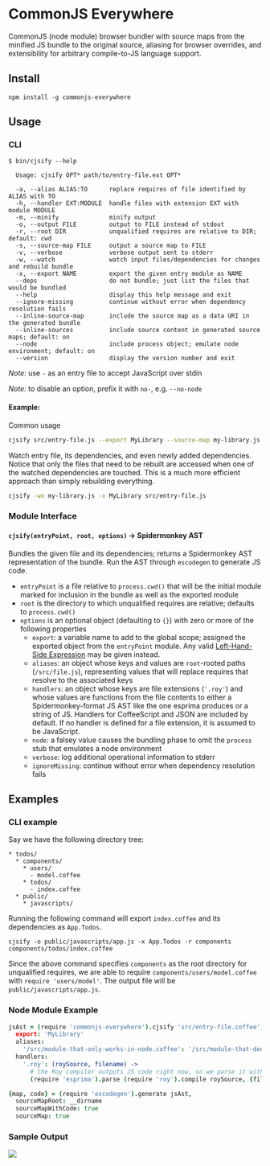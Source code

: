 # CommonJS Everywhere

CommonJS (node module) browser bundler with source maps from the minified JS bundle to the original source, aliasing for browser overrides, and extensibility for arbitrary compile-to-JS language support.

## Install

    npm install -g commonjs-everywhere

## Usage

### CLI

    $ bin/cjsify --help

      Usage: cjsify OPT* path/to/entry-file.ext OPT*

      -a, --alias ALIAS:TO      replace requires of file identified by ALIAS with TO
      -h, --handler EXT:MODULE  handle files with extension EXT with module MODULE
      -m, --minify              minify output
      -o, --output FILE         output to FILE instead of stdout
      -r, --root DIR            unqualified requires are relative to DIR; default: cwd
      -s, --source-map FILE     output a source map to FILE
      -v, --verbose             verbose output sent to stderr
      -w, --watch               watch input files/dependencies for changes and rebuild bundle
      -x, --export NAME         export the given entry module as NAME
      --deps                    do not bundle; just list the files that would be bundled
      --help                    display this help message and exit
      --ignore-missing          continue without error when dependency resolution fails
      --inline-source-map       include the source map as a data URI in the generated bundle
      --inline-sources          include source content in generated source maps; default: on
      --node                    include process object; emulate node environment; default: on
      --version                 display the version number and exit

*Note:* use `-` as an entry file to accept JavaScript over stdin

*Note:* to disable an option, prefix it with `no-`, e.g. `--no-node`

#### Example:

Common usage

```bash
cjsify src/entry-file.js --export MyLibrary --source-map my-library.js.map >my-library.js
```

Watch entry file, its dependencies, and even newly added dependencies. Notice that only the files that need to be rebuilt are accessed when one of the watched dependencies are touched. This is a much more efficient approach than simply rebuilding everything.

```bash
cjsify -wo my-library.js -x MyLibrary src/entry-file.js
```

### Module Interface

#### `cjsify(entryPoint, root, options)` → Spidermonkey AST
Bundles the given file and its dependencies; returns a Spidermonkey AST representation of the bundle. Run the AST through `escodegen` to generate JS code.

* `entryPoint` is a file relative to `process.cwd()` that will be the initial module marked for inclusion in the bundle as well as the exported module
* `root` is the directory to which unqualified requires are relative; defaults to `process.cwd()`
* `options` is an optional object (defaulting to `{}`) with zero or more of the following properties
    * `export`: a variable name to add to the global scope; assigned the exported object from the `entryPoint` module. Any valid [Left-Hand-Side Expression](http://es5.github.com/#x11.2) may be given instead.
    * `aliases`: an object whose keys and values are `root`-rooted paths (`/src/file.js`), representing values that will replace requires that resolve to the associated keys
    * `handlers`: an object whose keys are file extensions (`'.roy'`) and whose values are functions from the file contents to either a Spidermonkey-format JS AST like the one esprima produces or a string of JS. Handlers for CoffeeScript and JSON are included by default. If no handler is defined for a file extension, it is assumed to be JavaScript.
    * `node`: a falsey value causes the bundling phase to omit the `process` stub that emulates a node environment
    * `verbose`: log additional operational information to stderr
    * `ignoreMissing`: continue without error when dependency resolution fails

## Examples

### CLI example

Say we have the following directory tree:

```
* todos/
  * components/
    * users/
      - model.coffee
    * todos/
      - index.coffee
  * public/
    * javascripts/
```
Running the following command will export `index.coffee` and its dependencies as `App.Todos`.

```
cjsify -o public/javascripts/app.js -x App.Todos -r components components/todos/index.coffee
```

Since the above command specifies `components` as the root directory for unqualified requires, we are able to require `components/users/model.coffee` with `require 'users/model'`. The output file will be `public/javascripts/app.js`.

### Node Module Example

```coffee
jsAst = (require 'commonjs-everywhere').cjsify 'src/entry-file.coffee', __dirname,
  export: 'MyLibrary'
  aliases:
    '/src/module-that-only-works-in-node.coffee': '/src/module-that-does-the-same-thing-in-the-browser.coffee'
  handlers:
    '.roy': (roySource, filename) ->
      # the Roy compiler outputs JS code right now, so we parse it with esprima
      (require 'esprima').parse (require 'roy').compile roySource, {filename}

{map, code} = (require 'escodegen').generate jsAst,
  sourceMapRoot: __dirname
  sourceMapWithCode: true
  sourceMap: true
```

### Sample Output

![](http://i.imgur.com/oDcQh8H.png)
